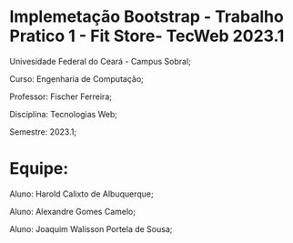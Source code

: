 # Implemetação Bootstrap - Trabalho Pratico 1 - Fit Store- TecWeb 2023.1

Univesidade Federal do Ceará - Campus Sobral;

Curso: Engenharia de Computação;

Professor: Fischer Ferreira;

Disciplina: Tecnologias Web;

Semestre: 2023.1;

# Equipe: 

Aluno: Harold Calixto de Albuquerque;

Aluno: Alexandre Gomes Camelo;

Aluno: Joaquim Walisson Portela de Sousa;
